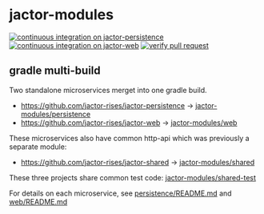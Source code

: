 # jactor-modules

[![continuous integration on jactor-persistence](https://github.com/jactor-rises/jactor-modules/actions/workflows/persistence-ci.yaml/badge.svg)](https://github.com/jactor-rises/jactor-modules/actions/workflows/persistence-ci.yaml)
[![continuous integration on jactor-web](https://github.com/jactor-rises/jactor-modules/actions/workflows/web-ci.yaml/badge.svg)](https://github.com/jactor-rises/jactor-modules/actions/workflows/web-ci.yaml)
[![verify pull request](https://github.com/jactor-rises/jactor-modules/actions/workflows/pr.yaml/badge.svg)](https://github.com/jactor-rises/jactor-modules/actions/workflows/pr.yaml)

## gradle multi-build

Two standalone microservices merget into one gradle build.
- https://github.com/jactor-rises/jactor-persistence -> [jactor-modules/persistence](https://github.com/jactor-rises/jactor-modules/tree/main/persistence) 
- https://github.com/jactor-rises/jactor-web -> [jactor-modules/web](https://github.com/jactor-rises/jactor-modules/tree/main/web)

These microservices also have common http-api which was previously a separate module:
- https://github.com/jactor-rises/jactor-shared -> [jactor-modules/shared](https://github.com/jactor-rises/jactor-modules/tree/main/shared)

These three projects share common test code: [jactor-modules/shared-test](https://github.com/jactor-rises/jactor-modules/tree/main/shared-test)

For details on each microservice, see [persistence/README.md](https://github.com/jactor-rises/jactor-modules/blob/main/persistence/README.md)
and [web/README.md](https://github.com/jactor-rises/jactor-modules/blob/main/web/README.md)
